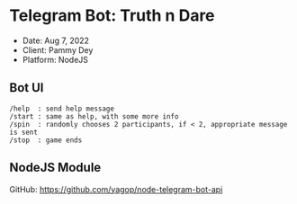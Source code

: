 # Telegram Bot: Truth n Dare
- Date: Aug 7, 2022
- Client: Pammy Dey
- Platform: NodeJS

## Bot UI
```
/help  : send help message
/start : same as help, with some more info
/spin  : randomly chooses 2 participants, if < 2, appropriate message is sent
/stop  : game ends
```

## NodeJS Module
GitHub: https://github.com/yagop/node-telegram-bot-api
